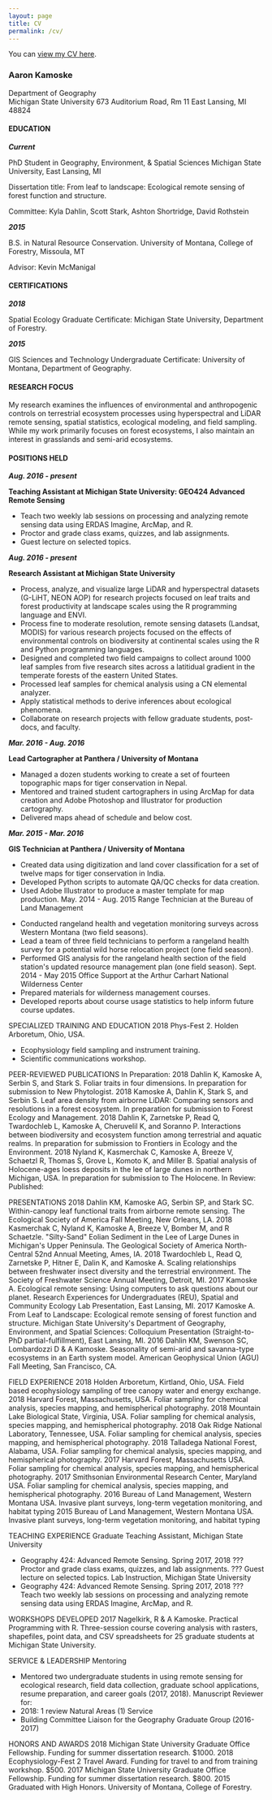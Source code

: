 ```yaml
---
layout: page
title: CV
permalink: /cv/
---
```


You can [view my CV here]({{akamoske.github.io}}/images/Kamoske_CV_Working_20180807.pdf).

### Aaron Kamoske
Department of Geography              
Michigan State University
673 Auditorium Road, Rm 11
East Lansing, MI 48824

#### EDUCATION	

***Current***	

PhD Student in Geography, Environment, & Spatial Sciences
Michigan State University, East Lansing, MI

Dissertation title: From leaf to landscape: Ecological remote sensing of forest function and structure.

Committee: Kyla Dahlin, Scott Stark, Ashton Shortridge, David Rothstein

***2015***

B.S. in Natural Resource Conservation.
University of Montana, College of Forestry, Missoula, MT

Advisor: Kevin McManigal
		

#### CERTIFICATIONS	

***2018***	

Spatial Ecology Graduate Certificate: Michigan State University, Department of Forestry. 

***2015***	

GIS Sciences and Technology Undergraduate Certificate: University of Montana, Department of Geography. 
		
#### RESEARCH FOCUS

My research examines the influences of environmental and anthropogenic controls on terrestrial ecosystem processes using hyperspectral and LiDAR remote sensing, spatial statistics, ecological modeling, and field sampling. While my work primarily focuses on forest ecosystems, I also maintain an interest in grasslands and semi-arid ecosystems.

#### POSITIONS HELD

***Aug. 2016 - present***

**Teaching Assistant at Michigan State University: GEO424 Advanced Remote Sensing**
+	Teach two weekly lab sessions on processing and analyzing remote sensing data using ERDAS Imagine, ArcMap, and R.
+	Proctor and grade class exams, quizzes, and lab assignments.
+	Guest lecture on selected topics.

***Aug. 2016 - present***

**Research Assistant at Michigan State University**
+	Process, analyze, and visualize large LiDAR and hyperspectral datasets (G-LiHT, NEON AOP) for research projects focused on leaf traits and forest productivity at landscape scales using the R programming language and ENVI.
+	Process fine to moderate resolution, remote sensing datasets (Landsat, MODIS) for various research projects focused on the effects of environmental controls on biodiversity at continental scales using the R and Python programming languages. 
+	Designed and completed two field campaigns to collect around 1000 leaf samples from five research sites across a latitidual gradient in the temperate forests of the eastern United States. 
+	Processed leaf samples for chemical analysis using a CN elemental analyzer.
+	Apply statistical methods to derive inferences about ecological phenomena.
+	Collaborate on research projects with fellow graduate students, post-docs, and faculty. 

***Mar. 2016 - Aug. 2016***

**Lead Cartographer at Panthera / University of Montana**
+	Managed a dozen students working to create a set of fourteen topographic maps for tiger conservation in Nepal.
+	Mentored and trained student cartographers in using ArcMap for data creation and Adobe Photoshop and Illustrator for production cartography.
+	Delivered maps ahead of schedule and below cost.

***Mar. 2015 - Mar. 2016***

**GIS Technician at Panthera / University of Montana**
+	Created data using digitization and land cover classification for a set of twelve maps for tiger conservation in India.
+	Developed Python scripts to automate QA/QC checks for data creation.
+	Used Adobe Illustrator to produce a master template for map production.
May. 2014 - Aug. 2015     Range Technician at the Bureau of Land Management
-	Conducted rangeland health and vegetation monitoring surveys across Western Montana (two field seasons).
-	Lead a team of three field technicians to perform a rangeland health survey for a potential wild horse relocation project (one field season).
-	Performed GIS analysis for the rangeland health section of the field station's updated resource management plan (one field season).
Sept. 2014 - May 2015     Office Support at the Arthur Carhart National Wilderness Center
-	Prepared materials for wilderness management courses.
-	Developed reports about course usage statistics to help inform future course updates.

SPECIALIZED TRAINING AND EDUCATION
2018      		Phys-Fest 2. Holden Arboretum, Ohio, USA.
-	Ecophysiology field sampling and instrument training.
-	Scientific communications workshop.

PEER-REVIEWED PUBLICATIONS
In Preparation:
2018	Dahlin K, Kamoske A, Serbin S, and Stark S. Foliar traits in four dimensions. In preparation for submission to New Phytologist.
2018	Kamoske A, Dahlin K, Stark S, and Serbin S. Leaf area density from airborne LiDAR: Comparing sensors and resolutions in a forest ecosystem. In preparation for submission to Forest Ecology and Management.
2018	Dahlin K, Zarnetske P, Read Q, Twardochleb L, Kamoske A, Cheruvelil K, and Soranno P. Interactions between biodiversity and ecosystem function among terrestrial and aquatic realms. In preparation for submission to Frontiers in Ecology and the Environment.
2018	Nyland K, Kasmerchak C, Kamoske A, Breeze V, Schaetzl R, Thomas S, Grove L, Komoto K, and Miller B. Spatial analysis of Holocene-ages loess deposits in the lee of large dunes in northern Michigan, USA. In preparation for submission to The Holocene.
In Review:
Published:

PRESENTATIONS
2018	Dahlin KM, Kamoske AG, Serbin SP, and Stark SC. Within-canopy leaf functional traits from airborne remote sensing. The Ecological Society of America Fall Meeting, New Orleans, LA.
2018	Kasmerchak C, Nyland K, Kamoske A, Breeze V, Bomber M, and R Schaetzle. "Silty-Sand" Eolian Sediment in the Lee of Large Dunes in Michigan's Upper Peninsula. The Geological Society of America North-Central 52nd Annual Meeting, Ames, IA.
2018	Twardochleb L, Read Q, Zarnetske P, Hitner E, Dalin K, and Kamoske A. Scaling relationships between freshwater insect diversity and the terrestrial environment. The Society of Freshwater Science Annual Meeting, Detroit, MI.
2017	Kamoske A. Ecological remote sensing: Using computers to ask questions about our     planet. Research Experiences for Undergraduates (REU), Spatial and Community Ecology Lab Presentation, East Lansing, MI.
2017	Kamoske A. From Leaf to Landscape: Ecological remote sensing of forest function and structure. Michigan State University's Department of Geography, Environment, and Spatial Sciences: Colloquium Presentation (Straight-to-PhD partial-fulfillment), East Lansing, MI.	
2016	Dahlin KM, Swenson SC, Lombardozzi D & A Kamoske. Seasonality of semi-arid and savanna-type ecosystems in an Earth system model. American Geophysical Union (AGU) Fall Meeting, San Francisco, CA.

FIELD EXPERIENCE 
2018	Holden Arboretum, Kirtland, Ohio, USA. Field based ecophysiology sampling of tree canopy water and energy exchange. 
2018	Harvard Forest, Massachusetts, USA. Foliar sampling for chemical analysis, species mapping, and hemispherical photography.
2018	Mountain Lake Biological State, Virginia, USA. Foliar sampling for chemical analysis, species mapping, and hemispherical photography.
2018	Oak Ridge National Laboratory, Tennessee, USA. Foliar sampling for chemical analysis, species mapping, and hemispherical photography.
2018	Talladega National Forest, Alabama, USA. Foliar sampling for chemical analysis, species mapping, and hemispherical photography.
2017	Harvard Forest, Massachusetts USA. Foliar sampling for chemical analysis, species mapping, and hemispherical photography.
2017	Smithsonian Environmental Research Center, Maryland USA. Foliar sampling for chemical analysis, species mapping, and hemispherical photography.
2016	Bureau of Land Management, Western Montana USA. Invasive plant surveys, long-term vegetation monitoring, and habitat typing 
2015	Bureau of Land Management, Western Montana USA. Invasive plant surveys, long-term vegetation monitoring, and habitat typing

TEACHING EXPERIENCE
Graduate Teaching Assistant, Michigan State University
-	Geography 424: Advanced Remote Sensing.
	Spring 2017, 2018
???	Proctor and grade class exams, quizzes, and lab assignments.
???	Guest lecture on selected topics.
Lab Instruction, Michigan State University
-	Geography 424: Advanced Remote Sensing.
	Spring 2017, 2018
???	Teach two weekly lab sessions on processing and analyzing remote sensing data using ERDAS Imagine, ArcMap, and R.

  WORKSHOPS DEVELOPED
2017	Nagelkirk, R & A Kamoske. Practical Programming with R. Three-session course covering analysis with rasters, shapefiles, point data, and CSV spreadsheets for 25 graduate students at Michigan State University.

SERVICE & LEADERSHIP
Mentoring
-	Mentored two undergraduate students in using remote sensing for ecological research, field data collection, graduate school applications, resume preparation, and career goals (2017, 2018).
Manuscript Reviewer for:
-	2018: 1 review
	Natural Areas (1)
   Service
-	Building Committee Liaison for the Geography Graduate Group (2016-2017)

HONORS AND AWARDS
2018	Michigan State University Graduate Office Fellowship. Funding for summer dissertation research. $1000.
2018	Ecophysiology-Fest 2 Travel Award. Funding for travel to and from training workshop. $500.
2017	Michigan State University Graduate Office Fellowship. Funding for summer dissertation research. $800.
2015	Graduated with High Honors. University of Montana, College of Forestry.


